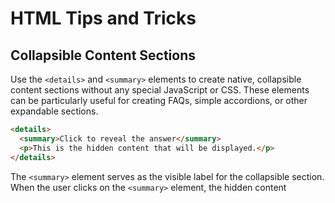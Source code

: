 # HTML Tips and Tricks

## Collapsible Content Sections

Use the `<details>` and `<summary>` elements to create native, collapsible content sections without any special JavaScript or CSS. These elements can be particularly useful for creating FAQs, simple accordions, or other expandable sections.

```html
<details>
  <summary>Click to reveal the answer</summary>
  <p>This is the hidden content that will be displayed.</p>
</details>
```

The `<summary>` element serves as the visible label for the collapsible section. When the user clicks on the `<summary>` element, the hidden content 